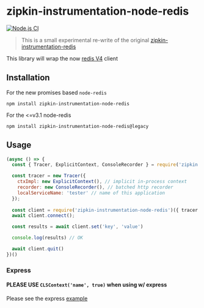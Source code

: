 # zipkin-instrumentation-node-redis

[![Node.js CI](https://github.com/harrytwright/zipkin-instrumentation-node-redis/actions/workflows/node.js.yml/badge.svg)](https://github.com/harrytwright/zipkin-instrumentation-node-redis/actions/workflows/node.js.yml)

> This is a small experimental re-write of the original [zipkin-instrumentation-redis](https://github.com/openzipkin/zipkin-js/blob/master/packages/zipkin-instrumentation-redis)

This library will wrap the now [redis V4](https://github.com/NodeRedis/node-redis) client

## Installation

For the new promises based `node-redis`

```shell
npm install zipkin-instrumentation-node-redis
```

For the <=v3.1 node-redis

```shell
npm install zipkin-instrumentation-node-redis@legacy
```

## Usage

```javascript
(async () => {
  const { Tracer, ExplicitContext, ConsoleRecorder } = require('zipkin')

  const tracer = new Tracer({
    ctxImpl: new ExplicitContext(), // implicit in-process context
    recorder: new ConsoleRecorder(), // batched http recorder
    localServiceName: 'tester' // name of this application
  });
  
  const client = require('zipkin-instrumentation-node-redis')({ tracer })()
  await client.connect();

  const results = await client.set('key', 'value')

  console.log(results) // OK

  await client.quit()
})()


```

### Express

#### PLEASE USE `CLSContext('name', true)` when using w/ express

Please see the express [example](/examples/express.js)
